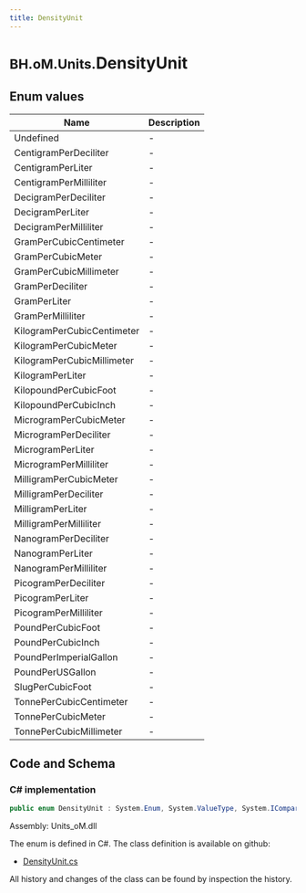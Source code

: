 ```yaml
---
title: DensityUnit
---
```


# <small>BH.oM.Units.</small>**DensityUnit**



## Enum values

| Name            | Description                                                    |
|-----------------|----------------------------------------------------------------|
| Undefined |  -  |
| CentigramPerDeciliter |  -  |
| CentigramPerLiter |  -  |
| CentigramPerMilliliter |  -  |
| DecigramPerDeciliter |  -  |
| DecigramPerLiter |  -  |
| DecigramPerMilliliter |  -  |
| GramPerCubicCentimeter |  -  |
| GramPerCubicMeter |  -  |
| GramPerCubicMillimeter |  -  |
| GramPerDeciliter |  -  |
| GramPerLiter |  -  |
| GramPerMilliliter |  -  |
| KilogramPerCubicCentimeter |  -  |
| KilogramPerCubicMeter |  -  |
| KilogramPerCubicMillimeter |  -  |
| KilogramPerLiter |  -  |
| KilopoundPerCubicFoot |  -  |
| KilopoundPerCubicInch |  -  |
| MicrogramPerCubicMeter |  -  |
| MicrogramPerDeciliter |  -  |
| MicrogramPerLiter |  -  |
| MicrogramPerMilliliter |  -  |
| MilligramPerCubicMeter |  -  |
| MilligramPerDeciliter |  -  |
| MilligramPerLiter |  -  |
| MilligramPerMilliliter |  -  |
| NanogramPerDeciliter |  -  |
| NanogramPerLiter |  -  |
| NanogramPerMilliliter |  -  |
| PicogramPerDeciliter |  -  |
| PicogramPerLiter |  -  |
| PicogramPerMilliliter |  -  |
| PoundPerCubicFoot |  -  |
| PoundPerCubicInch |  -  |
| PoundPerImperialGallon |  -  |
| PoundPerUSGallon |  -  |
| SlugPerCubicFoot |  -  |
| TonnePerCubicCentimeter |  -  |
| TonnePerCubicMeter |  -  |
| TonnePerCubicMillimeter |  -  |


## Code and Schema

### C# implementation

``` C# title="C#"
public enum DensityUnit : System.Enum, System.ValueType, System.IComparable, System.ISpanFormattable, System.IFormattable, System.IConvertible
```

Assembly: Units_oM.dll

The enum is defined in C#. The class definition is available on github:

- [DensityUnit.cs](https://github.com/BHoM/Localisation_Toolkit/blob/develop/Units_oM/Enums\DensityUnit.cs)

All history and changes of the class can be found by inspection the history.
